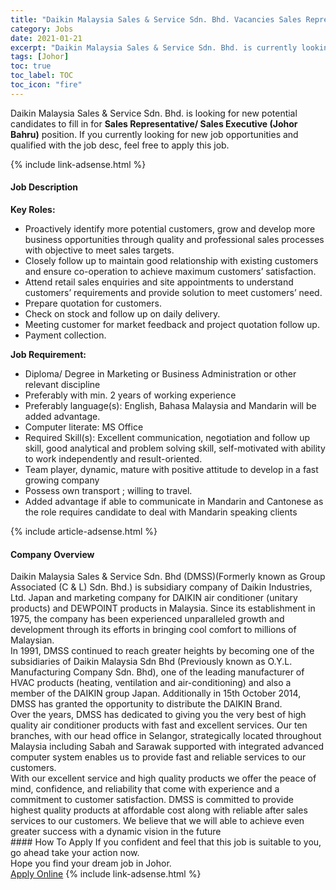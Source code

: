 ```yaml
---
title: "Daikin Malaysia Sales & Service Sdn. Bhd. Vacancies Sales Representative/ Sales Executive (Johor Bahru)" 
category: Jobs 
date: 2021-01-21 
excerpt: "Daikin Malaysia Sales & Service Sdn. Bhd. is currently looking for suitable person to fill in the Sales Representative/ Sales Executive (Johor Bahru) which positioned at Johor" 
tags: [Johor] 
toc: true 
toc_label: TOC 
toc_icon: "fire" 
--- 
```


<p>Daikin Malaysia Sales & Service Sdn. Bhd. is looking for new potential candidates to fill in for <b>Sales Representative/ Sales Executive (Johor Bahru)</b> position. If you currently looking for new job opportunities and qualified with the job desc, feel free to apply this job.
</p>{% include link-adsense.html %} 
<div><div><h4>Job Description</h4></div><div><div><span><div><div><strong>Key Roles:</strong></div><ul><li>Proactively identify more potential customers, grow and develop more business opportunities through quality and professional sales processes with objective to meet sales targets.</li><li>Closely follow up to maintain good relationship with existing customers and ensure co-operation to achieve maximum customers&#8217; satisfaction.</li><li>Attend retail sales enquiries and site appointments to understand customers&#8217; requirements and provide solution to meet customers&#8217; need.</li><li>Prepare quotation for customers.</li><li>Check on stock and follow up on daily delivery.</li><li>Meeting customer for market feedback and project quotation follow up.</li><li>Payment collection.</li></ul><div><strong>Job Requirement:</strong></div><ul><li>Diploma/ Degree in Marketing or Business Administration or other relevant discipline</li><li>Preferably with min. 2 years of working experience</li><li>Preferably language(s): English, Bahasa Malaysia and Mandarin will be added advantage.</li><li>Computer literate: MS Office</li><li>Required Skill(s): Excellent communication, negotiation and follow up skill, good analytical and problem solving skill, self-motivated with ability to work independently and result-oriented.</li><li>Team player, dynamic, mature with positive attitude to develop in a fast growing company</li><li>Possess own transport ;&#160;willing to travel.</li><li>Added advantage if able to communicate in Mandarin and Cantonese as the role requires candidate to deal with Mandarin speaking clients</li></ul></div></span></div></div></div> 
{% include article-adsense.html %} 
<div><div><h4>Company Overview</h4></div><div><div><span><div><div>
	Daikin Malaysia Sales &amp; Service Sdn. Bhd (DMSS)(Formerly known as Group Associated (C &amp; L) Sdn. Bhd.) is subsidiary company of Daikin Industries, Ltd. Japan and marketing company for DAIKIN air conditioner (unitary products) and DEWPOINT products in Malaysia. Since its establishment in 1975, the company has been experienced unparalleled growth and development through its efforts in bringing cool comfort to millions of Malaysian.</div>
<div>
	In 1991, DMSS continued to reach greater heights by becoming one of the subsidiaries of Daikin Malaysia Sdn Bhd (Previously known as O.Y.L. Manufacturing Company Sdn. Bhd), one of the leading manufacturer of HVAC products (heating, ventilation and air-conditioning) and also a member of the DAIKIN group Japan. Additionally in 15th October 2014, DMSS has granted the opportunity to distribute the DAIKIN Brand.</div>
<div>
	Over the years, DMSS has dedicated to giving you the very best of high quality air conditioner products with fast and excellent services. Our ten branches, with our head office in Selangor, strategically located throughout Malaysia including Sabah and Sarawak supported with integrated advanced computer system enables us to provide fast and reliable services to our customers.</div>
<div>
	With our excellent service and high quality products we offer the peace of mind, confidence, and reliability that come with experience and a commitment to customer satisfaction. DMSS is committed to provide highest quality products at affordable cost along with reliable after sales services to our customers. We believe that we will able to achieve even greater success with a dynamic vision in the future</div></div></span></div></div></div> 
#### How To Apply 
If you confident and feel that this job is suitable to you, go ahead take your action now. <br/> 
Hope you find your dream job in Johor. <br/> 
<a href="https://www.jobstreet.com.my/en/job/sales-representative-sales-executive-johor-bahru-4467246?jobId=jobstreet-my-job-4467246&sectionRank=21&token=0~2a37671a-a5e2-47b1-b754-f82d8a41a795&fr=SRP%20View%20In%20New%20Ta" class="btn btn--info" target="_blank" rel="nofollow noopenner">Apply Online</a> 
{% include link-adsense.html %} 